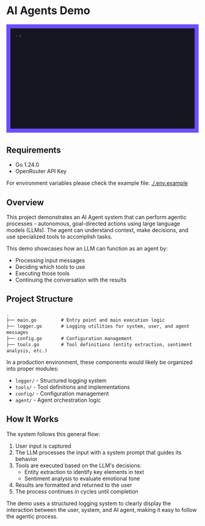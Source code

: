 # AI Agents Demo

![Demo](./demo.gif)

## Requirements

* Go 1.24.0
* OpenRouter API Key

For environment variables please check the example file: [./.env.example](./.env.example)

## Overview

This project demonstrates an AI Agent system that can perform agentic processes - autonomous, goal-directed actions using large language models (LLMs). The agent can understand context, make decisions, and use specialized tools to accomplish tasks.

This demo showcases how an LLM can function as an agent by:
- Processing input messages
- Deciding which tools to use
- Executing those tools
- Continuing the conversation with the results

## Project Structure

```
.
├── main.go         # Entry point and main execution logic
├── logger.go       # Logging utilities for system, user, and agent messages
├── config.go       # Configuration management
├── tools.go        # Tool definitions (entity extraction, sentiment analysis, etc.)
```

In a production environment, these components would likely be organized into proper modules:
- `logger/` - Structured logging system
- `tools/` - Tool definitions and implementations
- `config/` - Configuration management
- `agent/` - Agent orchestration logic


## How It Works

The system follows this general flow:
1. User input is captured
2. The LLM processes the input with a system prompt that guides its behavior
3. Tools are executed based on the LLM's decisions:
   - Entity extraction to identify key elements in text
   - Sentiment analysis to evaluate emotional tone
4. Results are formatted and returned to the user
5. The process continues in cycles until completion

The demo uses a structured logging system to clearly display the interaction between the user, system, and AI agent, making it easy to follow the agentic process.

